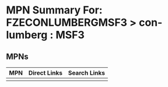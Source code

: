 



# MPN Summary For: FZECONLUMBERGMSF3 > con-lumberg : MSF3

## MPNs
  

|MPN|Direct Links|Search Links|
| :--- | :--- | :--- |
||||
